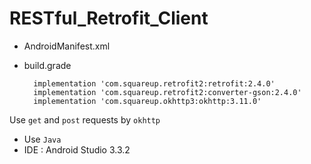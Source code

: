 # RESTful_Retrofit_Client

* AndroidManifest.xml

	<uses-permission android:name="android.permission.INTERNET" />
	
* build.grade

		implementation 'com.squareup.retrofit2:retrofit:2.4.0'
		implementation 'com.squareup.retrofit2:converter-gson:2.4.0'
		implementation 'com.squareup.okhttp3:okhttp:3.11.0'

Use `get` and `post` requests by `okhttp`

* Use `Java`
* IDE : Android Studio 3.3.2